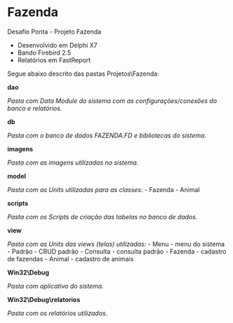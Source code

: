 # Fazenda

Desafio Ponta - Projeto Fazenda

- Desenvolvido em Delphi X7
- Bando Firebird 2.5
- Relatórios em FastReport

Segue abaixo descrito das pastas Projetos\Fazenda:

**dao**

  _Pasta com Data Module do sistema com as configurações/conexões do banco e relatórios._

**db**

  _Pasta com o banco de dados FAZENDA.FD e bibliotecas do sistema._

**imagens**

  _Pasta com as imagens utilizadas no sistema._

**model**

  _Pasta com as Units utilizadas para as classes:_ 
    - Fazenda
    - Animal

**scripts**

  _Pasta com os Scripts de criação das tabelas no banco de dados._

**view**

  _Pasta com as Units das views (telas) utilizadas:_
	  - Menu - menu do sistema
	  - Padrão - CRUD padrão 
	  - Consulta - consulta padrão
	  - Fazenda - cadastro de fazendas
	  - Animal - cadastro de animais

**Win32\Debug**

  _Pasta com aplicativo do sistema._

**Win32\Debug\relatorios**

  _Pasta com os relatórios utilizados._
